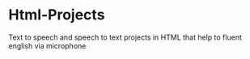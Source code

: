 # Html-Projects
Text to speech and speech to text projects in HTML that help to fluent english via microphone
